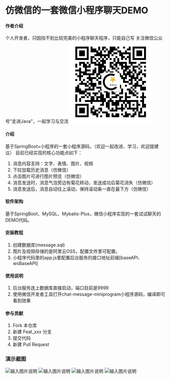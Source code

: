 # 仿微信的一套微信小程序聊天DEMO

#### 作者介绍
个人开发者，只因找不到比较完美的小程序聊天程序，只能自己写
关注微信公众号"走进Java"，一起学习与交流
![输入图片说明](qrcode_for_gh_487c966039d9_258%20(1).jpg)
#### 介绍
基于SpringBoot+小程序的一套小程序源码，（欢迎一起改进、学习，欢迎提建议）
目前已经实现的核心功能点如下：

1. 消息内容支持：文字、表情、图片、视频 
2. 下拉加载历史消息（仿微信） 
3. 点击图片可进行图片预览（仿微信） 
4. 消息发送时，消息气泡旁边有菊花转动，发送成功后菊花消失（仿微信） 
5. 消息发送后，消息自动往上滚动，保持滚动条一直在最下方（仿微信） 

#### 软件架构
基于SpringBoot、MySQL、Mybatis-Plus，微信小程序实现的一套试试聊天的DEMO代码。



#### 安装教程

1.  创建数据库(message.sql)
2.  图片及视频存储的是阿里云OSS，配置文件里可配置。
3.  小程序代码里的app.js里配置后台服务的接口地址前缀[baseAPI、wsBaseAPI]

#### 使用说明

1.  后台服务连上数据库直接启动，端口目前是9999
2.  使用微信开发者工具打开chat-message-miniprogram小程序源码，编译即可看到效果

#### 参与贡献

1.  Fork 本仓库
2.  新建 Feat_xxx 分支
3.  提交代码
4.  新建 Pull Request

### 演示截图

![输入图片说明](https://images.gitee.com/uploads/images/2021/1103/141242_2d335279_601463.png "屏幕截图.png")
![输入图片说明](https://images.gitee.com/uploads/images/2021/1103/141820_d7ffe8e7_601463.png "屏幕截图.png")
![输入图片说明](https://images.gitee.com/uploads/images/2021/1103/142034_05ff162c_601463.png "屏幕截图.png")
![输入图片说明](https://images.gitee.com/uploads/images/2021/1103/142045_6b045ecf_601463.png "屏幕截图.png")

